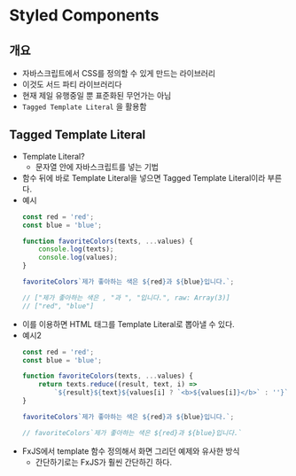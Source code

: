 # Styled Components
## 개요
- 자바스크립트에서 CSS를 정의할 수 있게 만드는 라이브러리
- 이것도 서드 파티 라이브러리다
- 현재 제일 유행중일 뿐 표준화된 무언가는 아님
- `Tagged Template Literal` 을 활용함

## Tagged Template Literal
- Template Literal?
    - 문자열 안에 자바스크립트를 넣는 기법 
- 함수 뒤에 바로 Template Literal을 넣으면 Tagged Template Literal이라 부른다.
- 예시
    ```javascript
    const red = 'red';
    const blue = 'blue';
    
    function favoriteColors(texts, ...values) {
        console.log(texts);
        console.log(values);
    }
    
    favoriteColors`제가 좋아하는 색은 ${red}과 ${blue}입니다.`;
    
    // ["제가 좋아하는 색은 , "과 ", "입니다.", raw: Array(3)]
    // ["red", "blue"]
    ```
- 이를 이용하면 HTML 태그를 Template Literal로 뽑아낼 수 있다.
- 예시2
    ```javascript
    const red = 'red';
    const blue = 'blue';
    
    function favoriteColors(texts, ...values) {
        return texts.reduce((result, text, i) => 
            `${result}${text}${values[i] ? `<b>${values[i]}</b>` : ''}`, '');
    }
    
    favoriteColors`제가 좋아하는 색은 ${red}과 ${blue}입니다.`;
    
    // favoriteColors`제가 좋아하는 색은 ${red}과 ${blue}입니다.`
    ```
- FxJS에서 template 함수 정의해서 화면 그리던 예제와 유사한 방식
    - 간단하기로는 FxJS가 훨씬 간단하긴 하다.
